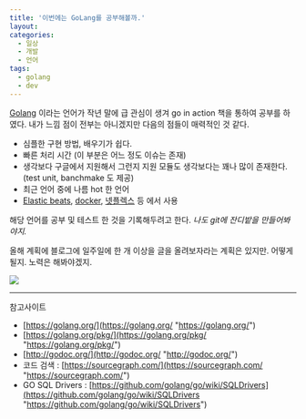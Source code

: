 ```yaml
---
title: '이번에는 GoLang를 공부해볼까.'
layout: 
categories:
  - 일상
  - 개발
  - 언어
tags:
  - golang
  - dev
---
```


[Golang](http://golang.org "Golang") 이라는 언어가 작년 말에 급 관심이 생겨 go in action 책을 통하여 공부를 하였다. 내가 느낌 점이 전부는 아니겠지만 다음의 점들이 매력적인 것 같다.

 - 심플한 구현 방법, 배우기가 쉽다.
 - 빠른 처리 시간 (이 부분은 어느 정도 이슈는 존재)
 - 생각보다 구글에서 지원해서 그런지 지원 모듈도 생각보다는 꽤나 많이 존재한다.(test unit, banchmake 도 제공)
 - 최근 언어 중에 나름 hot 한 언어
 - [Elastic beats](https://github.com/elastic/beats "Elastic beats"), [docker](https://github.com/docker/ "docker"), [넷플렉스](https://www.netflix.com/ "넷플렉스") 등 에서 사용


해당 언어를 공부 및 테스트 한 것을 기록해두려고 한다. *나도 git에 잔디밭을 만들어봐야지.*

올해 계획에 블로그에 일주일에 한 개 이상을 글을 올려보자라는 계획은 있지만. 어떻게 될지. 노력은 해봐야겠지.


![](https://golang.org/doc/gopher/doc.png)

------------

참고사이트

- [https://golang.org/](https://golang.org/ "https://golang.org/")
- [https://golang.org/pkg/](https://golang.org/pkg/ "https://golang.org/pkg/")
- [http://godoc.org/](http://godoc.org/ "http://godoc.org/")
- 코드 검색 : [https://sourcegraph.com/](https://sourcegraph.com/ "https://sourcegraph.com/")
- GO SQL Drivers : [https://github.com/golang/go/wiki/SQLDrivers](https://github.com/golang/go/wiki/SQLDrivers "https://github.com/golang/go/wiki/SQLDrivers")
